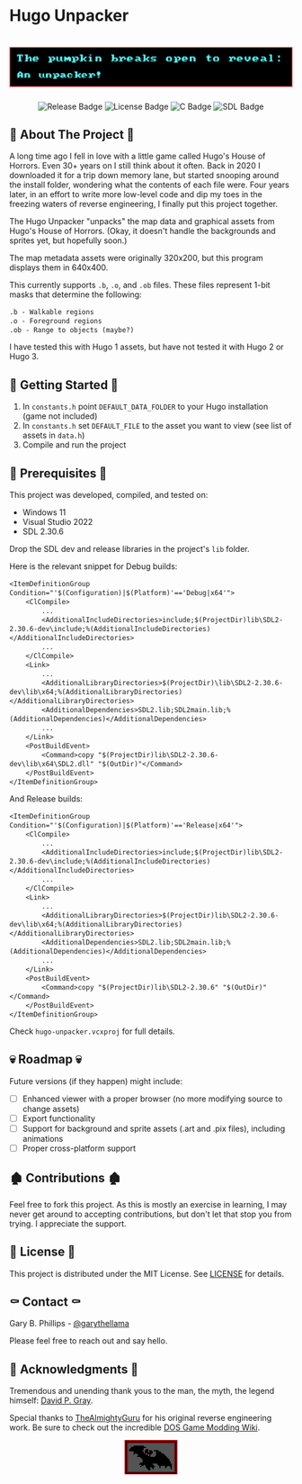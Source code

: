 ﻿# Hugo Unpacker

<div align="center">

<h1><img src="images/hugo-pumpkin.png" alt="The pumpkin breaks open to reveal" /></h1>

![Release Badge](https://img.shields.io/badge/release-0.1-blue)
![License Badge](https://img.shields.io/badge/license-MIT-green)
![C Badge](https://img.shields.io/badge/language-C-purple)
![SDL Badge](https://img.shields.io/badge/library-SDL-pink)

</div>

## 🎃 About The Project 🎃

A long time ago I fell in love with a little game called Hugo's House of Horrors. Even 30+ years on I still think about it often. Back in 2020 I downloaded it for a trip down memory lane, but started snooping around the install folder, wondering what the contents of each file were. Four years later, in an effort to write more low-level code and dip my toes in the freezing waters of reverse engineering, I finally put this project together.

The Hugo Unpacker "unpacks" the map data and graphical assets from Hugo's House of Horrors. (Okay, it doesn't handle the backgrounds and sprites yet, but hopefully soon.)

The map metadata assets were originally 320x200, but this program displays them in 640x400.

This currently supports `.b`, `.o`, and `.ob` files. These files represent 1-bit masks that determine the following:

```
.b - Walkable regions
.o - Foreground regions
.ob - Range to objects (maybe?)
```

I have tested this with Hugo 1 assets, but have not tested it with Hugo 2 or Hugo 3.

## 🦇 Getting Started 🦇

1. In `constants.h` point `DEFAULT_DATA_FOLDER` to your Hugo installation (game not included)
1. In `constants.h` set `DEFAULT_FILE` to the asset you want to view (see list of assets in `data.h`)
3. Compile and run the project

## 🌙 Prerequisites 🌙

This project was developed, compiled, and tested on:

* Windows 11
* Visual Studio 2022
* SDL 2.30.6

Drop the SDL dev and release libraries in the project's `lib` folder.

Here is the relevant snippet for Debug builds:

```
<ItemDefinitionGroup Condition="'$(Configuration)|$(Platform)'=='Debug|x64'">
    <ClCompile>
        ...
        <AdditionalIncludeDirectories>include;$(ProjectDir)lib\SDL2-2.30.6-dev\include;%(AdditionalIncludeDirectories)</AdditionalIncludeDirectories>
        ...
    </ClCompile>
    <Link>
        ...
        <AdditionalLibraryDirectories>$(ProjectDir)\lib\SDL2-2.30.6-dev\lib\x64;%(AdditionalLibraryDirectories)</AdditionalLibraryDirectories>
        <AdditionalDependencies>SDL2.lib;SDL2main.lib;%(AdditionalDependencies)</AdditionalDependencies>
        ...
    </Link>
    <PostBuildEvent>
        <Command>copy "$(ProjectDir)lib\SDL2-2.30.6-dev\lib\x64\SDL2.dll" "$(OutDir)"</Command>
    </PostBuildEvent>
</ItemDefinitionGroup>
```

And Release builds:

```
<ItemDefinitionGroup Condition="'$(Configuration)|$(Platform)'=='Release|x64'">
    <ClCompile>
        ...
        <AdditionalIncludeDirectories>include;$(ProjectDir)lib\SDL2-2.30.6-dev\include;%(AdditionalIncludeDirectories)</AdditionalIncludeDirectories>
        ...
    </ClCompile>
    <Link>
        ...
        <AdditionalLibraryDirectories>$(ProjectDir)lib\SDL2-2.30.6-dev\lib\x64;%(AdditionalLibraryDirectories)</AdditionalLibraryDirectories>
        <AdditionalDependencies>SDL2.lib;SDL2main.lib;%(AdditionalDependencies)</AdditionalDependencies>
        ...
    </Link>
    <PostBuildEvent>
        <Command>copy "$(ProjectDir)lib\SDL2-2.30.6" "$(OutDir)"</Command>
    </PostBuildEvent>
</ItemDefinitionGroup>
```

Check `hugo-unpacker.vcxproj` for full details.

## 💀 Roadmap 💀

Future versions (if they happen) might include:

- [ ] Enhanced viewer with a proper browser (no more modifying source to change assets)
- [ ] Export functionality
- [ ] Support for background and sprite assets (.art and .pix files), including animations
- [ ] Proper cross-platform support

## 🏚️ Contributions 🏚️

Feel free to fork this project. As this is mostly an exercise in learning, I may never get around to accepting contributions, but don't let that stop you from trying. I appreciate the support.

## 👻 License 👻

This project is distributed under the MIT License. See [LICENSE](LICENSE.md) for details.

## ⚰️ Contact ⚰️

Gary B. Phillips - [@garythellama](https://twitter.com/garythellama)

Please feel free to reach out and say hello.

## 🧛 Acknowledgments 🧛

Tremendous and unending thank yous to the man, the myth, the legend himself: [David P. Gray](https://www.dgray.com/hwpage.htm).

Special thanks to [TheAlmightyGuru](https://moddingwiki.shikadi.net/wiki/User:TheAlmightyGuru) for his original reverse engineering work. Be sure to check out the incredible [DOS Game Modding Wiki](https://moddingwiki.shikadi.net/wiki/Main_Page).

<div align="center">

<img src="images/hugo-bat.png" alt="A spooky bat painting!" />

</div>
